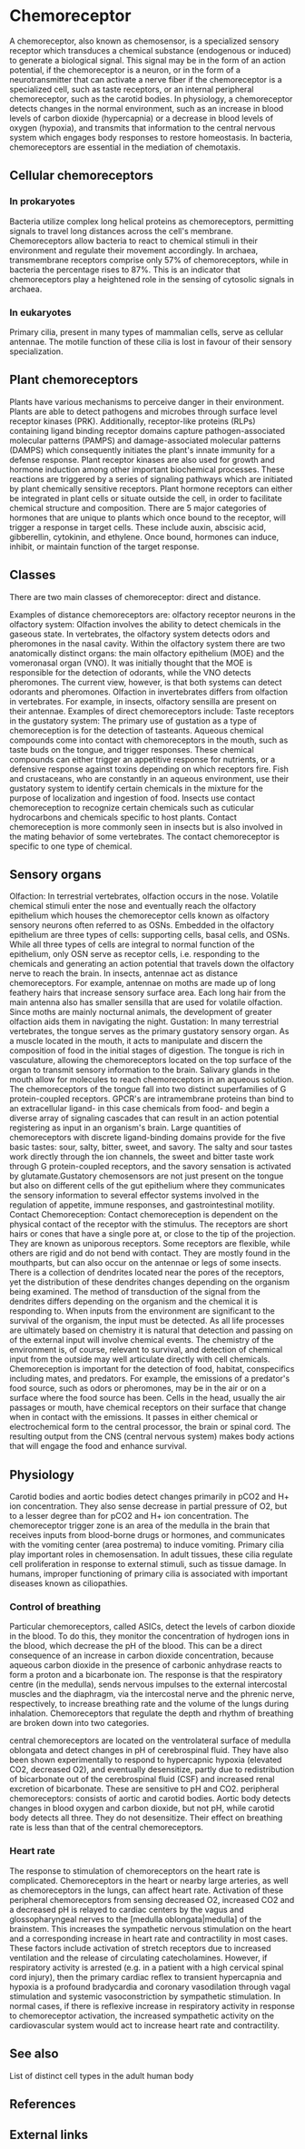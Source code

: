 # Chemoreceptor

A chemoreceptor, also known as chemosensor, is a specialized sensory receptor which transduces a chemical substance (endogenous or induced) to generate a biological signal. This signal may be in the form of an action potential, if the chemoreceptor is a neuron, or in the form of a neurotransmitter that can activate a nerve fiber if the chemoreceptor is a specialized cell, such as taste receptors, or an internal peripheral chemoreceptor, such as the carotid bodies. In physiology, a chemoreceptor detects changes in the normal environment, such as an increase in blood levels of carbon dioxide (hypercapnia) or a decrease in blood levels of oxygen (hypoxia), and transmits that information to the central nervous system which engages body responses to restore homeostasis.
In bacteria, chemoreceptors are essential in the mediation of chemotaxis.


## Cellular chemoreceptors



### In prokaryotes
Bacteria utilize complex long helical proteins as chemoreceptors, permitting signals to travel long distances across the cell's membrane. Chemoreceptors allow bacteria to react to chemical stimuli in their environment and regulate their movement accordingly. In archaea, transmembrane receptors comprise only 57% of chemoreceptors, while in bacteria the percentage rises to 87%. This is an indicator that chemoreceptors play a heightened role in the sensing of cytosolic signals in archaea.


### In eukaryotes
Primary cilia, present in many types of mammalian cells, serve as cellular antennae. The motile function of these cilia is lost in favour of their sensory specialization.


## Plant chemoreceptors

Plants have various mechanisms to perceive danger in their environment. Plants are able to detect pathogens and microbes through surface level receptor kinases (PRK). Additionally, receptor-like proteins (RLPs) containing ligand binding receptor domains capture pathogen-associated molecular patterns (PAMPS) and damage-associated molecular patterns (DAMPS) which consequently initiates the plant's innate immunity for a defense response.
Plant receptor kinases are also used for growth and hormone induction among other important biochemical processes. These reactions are triggered by a series of signaling pathways which are initiated by plant chemically sensitive receptors. Plant hormone receptors can either be integrated in plant cells or situate outside the cell, in order to facilitate chemical structure and composition. There are 5 major categories of hormones that are unique to plants which once bound to the receptor, will trigger a response in target cells. These include auxin, abscisic acid, gibberellin, cytokinin, and ethylene. Once bound, hormones can induce, inhibit, or maintain function of the target response.


## Classes

There are two main classes of chemoreceptor: direct and distance. 

Examples of distance chemoreceptors are:
olfactory receptor neurons in the olfactory system: Olfaction involves the ability to detect chemicals in the gaseous state. In vertebrates, the olfactory system detects odors and pheromones in the nasal cavity. Within the olfactory system there are two anatomically distinct organs: the main olfactory epithelium (MOE) and the vomeronasal organ (VNO). It was initially thought that the MOE is responsible for the detection of odorants, while the VNO detects pheromones. The current view, however, is that both systems can detect odorants and pheromones. Olfaction in invertebrates differs from olfaction in vertebrates. For example, in insects, olfactory sensilla are present on their antennae.
Examples of direct chemoreceptors include:
Taste receptors in the gustatory system: The primary use of gustation as a type of chemoreception is for the detection of tasteants. Aqueous chemical compounds come into contact with chemoreceptors in the mouth, such as taste buds on the tongue, and trigger responses. These chemical compounds can either trigger an appetitive response for nutrients, or a defensive response against toxins depending on which receptors fire. Fish and crustaceans, who are constantly in an aqueous environment, use their gustatory system to identify certain chemicals in the mixture for the purpose of localization and ingestion of food.
Insects use contact chemoreception to recognize certain chemicals such as cuticular hydrocarbons and chemicals specific to host plants. Contact chemoreception is more commonly seen in insects but is also involved in the mating behavior of some vertebrates. The contact chemoreceptor is specific to one type of chemical.


## Sensory organs

Olfaction: In terrestrial vertebrates, olfaction occurs in the nose. Volatile chemical stimuli enter the nose and eventually reach the olfactory epithelium which houses the chemoreceptor cells known as olfactory sensory neurons often referred to as OSNs. Embedded in the olfactory epithelium are three types of cells: supporting cells, basal cells, and OSNs. While all three types of cells are integral to normal function of the epithelium, only OSN serve as receptor cells, i.e. responding to the chemicals and generating an action potential that travels down the olfactory nerve to reach the brain. In insects, antennae act as distance chemoreceptors. For example, antennae on moths are made up of long feathery hairs that increase sensory surface area. Each long hair from the main antenna also has smaller sensilla that are used for volatile olfaction. Since moths are mainly nocturnal animals, the development of greater olfaction aids them in navigating the night.
Gustation: In many terrestrial vertebrates, the tongue serves as the primary gustatory sensory organ. As a muscle located in the mouth, it acts to manipulate and discern the composition of food in the initial stages of digestion. The tongue is rich in vasculature, allowing the chemoreceptors located on the top surface of the organ to transmit sensory information to the brain. Salivary glands in the mouth allow for molecules to reach chemoreceptors in an aqueous solution. The chemoreceptors of the tongue fall into two distinct superfamilies of G protein-coupled receptors. GPCR's are intramembrane proteins than bind to an extracellular ligand- in this case chemicals from food- and begin a diverse array of signaling cascades that can result in an action potential registering as input in an organism's brain. Large quantities of chemoreceptors with discrete ligand-binding domains provide for the five basic tastes: sour, salty, bitter, sweet, and savory. The salty and sour tastes work directly through the ion channels, the sweet and bitter taste work through G protein-coupled receptors, and the savory sensation is activated by glutamate.Gustatory chemosensors are not just present on the tongue but also on different cells of the gut epithelium where they communicates the sensory information to several effector systems involved in the regulation of appetite, immune responses, and gastrointestinal motility.
Contact Chemoreception: Contact chemoreception is dependent on the physical contact of the receptor with the stimulus. The receptors are short hairs or cones that have a single pore at, or close to the tip of the projection. They are known as uniporous receptors. Some receptors are flexible, while others are rigid and do not bend with contact. They are mostly found in the mouthparts, but can also occur on the antennae or legs of some insects. There is a collection of dendrites located near the pores of the receptors, yet the distribution of these dendrites changes depending on the organism being examined. The method of transduction of the signal from the dendrites differs depending on the organism and the chemical it is responding to.
When inputs from the environment are significant to the survival of the organism, the input must be detected. As all life processes are ultimately based on chemistry it is natural that detection and passing on of the external input will involve chemical events. The chemistry of the environment is, of course, relevant to survival, and detection of chemical input from the outside may well articulate directly with cell chemicals.
Chemoreception is important for the detection of food, habitat, conspecifics including mates, and predators. For example, the emissions of a predator's food source, such as odors or pheromones, may be in the air or on a surface where the food source has been. Cells in the head, usually the air passages or mouth, have chemical receptors on their surface that change when in contact with the emissions. It passes in either chemical or electrochemical form to the central processor, the brain or spinal cord. The resulting output from the CNS (central nervous system) makes body actions that will engage the food and enhance survival.


## Physiology

Carotid bodies and aortic bodies detect changes primarily in pCO2 and H+ ion concentration. They also sense decrease in partial pressure of O2, but to a lesser degree than for pCO2 and H+ ion concentration.
The chemoreceptor trigger zone is an area of the medulla in the brain that receives inputs from blood-borne drugs or hormones, and communicates with the vomiting center (area postrema) to induce vomiting.
Primary cilia play important roles in chemosensation. In adult tissues, these cilia regulate cell proliferation in response to external stimuli, such as tissue damage. In humans, improper functioning of primary cilia is associated with important diseases known as ciliopathies.


### Control of breathing
Particular chemoreceptors, called ASICs, detect the levels of carbon dioxide in the blood. To do this, they monitor the concentration of hydrogen ions in the blood, which decrease the pH of the blood. This can be a direct consequence of an increase in carbon dioxide concentration, because aqueous carbon dioxide in the presence of carbonic anhydrase reacts to form a proton and a bicarbonate ion.
The response is that the respiratory centre (in the medulla), sends nervous impulses to the external intercostal muscles and the diaphragm, via the intercostal nerve and the phrenic nerve, respectively, to increase breathing rate and the volume of the lungs during inhalation.
Chemoreceptors that regulate the depth and rhythm of breathing are broken down into two categories.

central chemoreceptors are located on the ventrolateral surface of medulla oblongata and detect changes in pH of cerebrospinal fluid. They have also been shown experimentally to respond to hypercapnic hypoxia (elevated CO2, decreased O2), and eventually desensitize, partly due to redistribution of bicarbonate out of the cerebrospinal fluid (CSF) and increased renal excretion of bicarbonate. These are sensitive to pH and CO2.
peripheral chemoreceptors: consists of aortic and carotid bodies. Aortic body detects changes in blood oxygen and carbon dioxide, but not pH, while carotid body detects all three. They do not desensitize. Their effect on breathing rate is less than that of the central chemoreceptors.


### Heart rate
The response to stimulation of chemoreceptors on the heart rate is complicated. Chemoreceptors in the heart or nearby large arteries, as well as chemoreceptors in the lungs, can affect heart rate. Activation of these peripheral chemoreceptors from sensing decreased O2, increased CO2 and a decreased pH is relayed to cardiac centers by the vagus and glossopharyngeal nerves to the [medulla oblongata|medulla] of the brainstem. This increases the sympathetic nervous stimulation on the heart and a corresponding increase in heart rate and contractility in most cases. These factors include activation of stretch receptors due to increased ventilation and the release of circulating catecholamines.
However, if respiratory activity is arrested (e.g. in a patient with a high cervical spinal cord injury), then the primary cardiac reflex to transient hypercapnia and hypoxia is a profound bradycardia and coronary vasodilation through vagal stimulation and systemic vasoconstriction by sympathetic stimulation. In normal cases, if there is reflexive increase in respiratory activity in response to chemoreceptor activation, the increased sympathetic activity on the cardiovascular system would act to increase heart rate and contractility.


## See also

List of distinct cell types in the adult human body


## References



## External links

